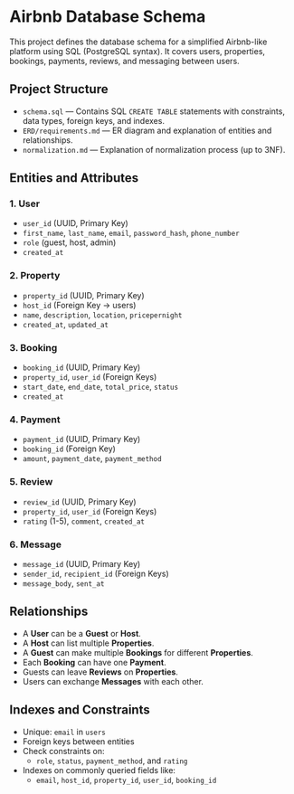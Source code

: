 # Airbnb Database Schema

This project defines the database schema for a simplified Airbnb-like platform using SQL (PostgreSQL syntax). It covers users, properties, bookings, payments, reviews, and messaging between users.

## Project Structure

- `schema.sql` — Contains SQL `CREATE TABLE` statements with constraints, data types, foreign keys, and indexes.
- `ERD/requirements.md` — ER diagram and explanation of entities and relationships.
- `normalization.md` — Explanation of normalization process (up to 3NF).

## Entities and Attributes

### 1. User
- `user_id` (UUID, Primary Key)
- `first_name`, `last_name`, `email`, `password_hash`, `phone_number`
- `role` (guest, host, admin)
- `created_at`

### 2. Property
- `property_id` (UUID, Primary Key)
- `host_id` (Foreign Key → users)
- `name`, `description`, `location`, `pricepernight`
- `created_at`, `updated_at`

### 3. Booking
- `booking_id` (UUID, Primary Key)
- `property_id`, `user_id` (Foreign Keys)
- `start_date`, `end_date`, `total_price`, `status`
- `created_at`

### 4. Payment
- `payment_id` (UUID, Primary Key)
- `booking_id` (Foreign Key)
- `amount`, `payment_date`, `payment_method`

### 5. Review
- `review_id` (UUID, Primary Key)
- `property_id`, `user_id` (Foreign Keys)
- `rating` (1-5), `comment`, `created_at`

### 6. Message
- `message_id` (UUID, Primary Key)
- `sender_id`, `recipient_id` (Foreign Keys)
- `message_body`, `sent_at`

## Relationships

- A **User** can be a **Guest** or **Host**.
- A **Host** can list multiple **Properties**.
- A **Guest** can make multiple **Bookings** for different **Properties**.
- Each **Booking** can have one **Payment**.
- Guests can leave **Reviews** on **Properties**.
- Users can exchange **Messages** with each other.

## Indexes and Constraints

- Unique: `email` in `users`
- Foreign keys between entities
- Check constraints on:
  - `role`, `status`, `payment_method`, and `rating`
- Indexes on commonly queried fields like:
  - `email`, `host_id`, `property_id`, `user_id`, `booking_id`

